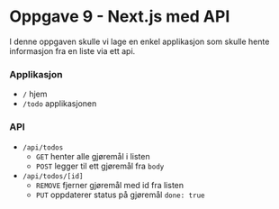 # Oppgave 9 - Next.js med API

I denne oppgaven skulle vi lage en enkel applikasjon som skulle hente informasjon fra en liste via ett api.

### Applikasjon

- `/` hjem
- `/todo` applikasjonen

### API

- `/api/todos`
  - `GET` henter alle gjøremål i listen
  - `POST` legger til ett gjøremål fra `body`
- `/api/todos/[id]`
  - `REMOVE` fjerner gjøremål med id fra listen
  - `PUT` oppdaterer status på gjøremål `done: true`
